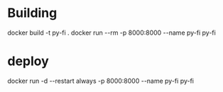# Building
docker build -t py-fi .
docker run --rm -p 8000:8000 --name py-fi py-fi

# deploy
docker run -d --restart always -p 8000:8000 --name py-fi py-fi
